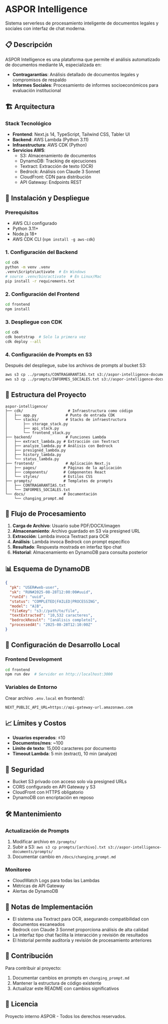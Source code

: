 # ASPOR Intelligence

Sistema serverless de procesamiento inteligente de documentos legales y sociales con interfaz de chat moderna.

## 📋 Descripción

ASPOR Intelligence es una plataforma que permite el análisis automatizado de documentos mediante IA, especializada en:
- **Contragarantías**: Análisis detallado de documentos legales y compromisos de respaldo
- **Informes Sociales**: Procesamiento de informes socioeconómicos para evaluación institucional

## 🏗️ Arquitectura

### Stack Tecnológico
- **Frontend**: Next.js 14, TypeScript, Tailwind CSS, Tabler UI
- **Backend**: AWS Lambda (Python 3.11)
- **Infraestructura**: AWS CDK (Python)
- **Servicios AWS**:
  - S3: Almacenamiento de documentos
  - DynamoDB: Tracking de ejecuciones
  - Textract: Extracción de texto (OCR)
  - Bedrock: Análisis con Claude 3 Sonnet
  - CloudFront: CDN para distribución
  - API Gateway: Endpoints REST

## 🚀 Instalación y Despliegue

### Prerequisitos
- AWS CLI configurado
- Python 3.11+
- Node.js 18+
- AWS CDK CLI (`npm install -g aws-cdk`)

### 1. Configuración del Backend

```bash
cd cdk
python -m venv .venv
.venv\Scripts\activate  # En Windows
# source .venv/bin/activate  # En Linux/Mac
pip install -r requirements.txt
```

### 2. Configuración del Frontend

```bash
cd frontend
npm install
```

### 3. Despliegue con CDK

```bash
cd cdk
cdk bootstrap  # Solo la primera vez
cdk deploy --all
```

### 4. Configuración de Prompts en S3

Después del despliegue, sube los archivos de prompts al bucket S3:

```bash
aws s3 cp ../prompts/CONTRAGARANTIAS.txt s3://aspor-intelligence-documents/prompts/
aws s3 cp ../prompts/INFORMES_SOCIALES.txt s3://aspor-intelligence-documents/prompts/
```

## 📁 Estructura del Proyecto

```
aspor-intelligence/
├── cdk/                    # Infraestructura como código
│   ├── app.py             # Punto de entrada CDK
│   └── stacks/            # Stacks de infraestructura
│       ├── storage_stack.py
│       ├── api_stack.py
│       └── frontend_stack.py
├── backend/               # Funciones Lambda
│   ├── extract_lambda.py # Extracción con Textract
│   ├── analyze_lambda.py # Análisis con Bedrock
│   ├── presigned_lambda.py
│   ├── history_lambda.py
│   └── status_lambda.py
├── frontend/              # Aplicación Next.js
│   ├── pages/            # Páginas de la aplicación
│   ├── components/       # Componentes React
│   └── styles/           # Estilos CSS
├── prompts/              # Templates de prompts
│   ├── CONTRAGARANTIAS.txt
│   └── INFORMES_SOCIALES.txt
└── docs/                 # Documentación
    └── changing_prompt.md
```

## 🔄 Flujo de Procesamiento

1. **Carga de Archivo**: Usuario sube PDF/DOCX/imagen
2. **Almacenamiento**: Archivo guardado en S3 vía presigned URL
3. **Extracción**: Lambda invoca Textract para OCR
4. **Análisis**: Lambda invoca Bedrock con prompt específico
5. **Resultado**: Respuesta mostrada en interfaz tipo chat
6. **Historial**: Almacenamiento en DynamoDB para consulta posterior

## 📊 Esquema de DynamoDB

```json
{
  "pk": "USER#web-user",
  "sk": "RUN#2025-08-28T12:00:00#uuid",
  "runId": "uuid",
  "status": "COMPLETED|FAILED|PROCESSING",
  "model": "A|B",
  "fileKey": "s3://path/to/file",
  "textExtracted": "10,532 caracteres",
  "bedrockResult": "[análisis completo]",
  "processedAt": "2025-08-28T12:10:00Z"
}
```

## 🔧 Configuración de Desarrollo Local

### Frontend Development

```bash
cd frontend
npm run dev  # Servidor en http://localhost:3000
```

### Variables de Entorno

Crear archivo `.env.local` en frontend/:

```
NEXT_PUBLIC_API_URL=https://api-gateway-url.amazonaws.com
```

## 📈 Límites y Costos

- **Usuarios esperados**: ≤10
- **Documentos/mes**: ~100
- **Límite de texto**: 15,000 caracteres por documento
- **Timeout Lambda**: 5 min (extract), 10 min (analyze)

## 🔐 Seguridad

- Bucket S3 privado con acceso solo vía presigned URLs
- CORS configurado en API Gateway y S3
- CloudFront con HTTPS obligatorio
- DynamoDB con encriptación en reposo

## 🛠️ Mantenimiento

### Actualización de Prompts

1. Modificar archivo en `/prompts/`
2. Subir a S3: `aws s3 cp prompts/[archivo].txt s3://aspor-intelligence-documents/prompts/`
3. Documentar cambio en `/docs/changing_prompt.md`

### Monitoreo

- CloudWatch Logs para todas las Lambdas
- Métricas de API Gateway
- Alertas de DynamoDB

## 📝 Notas de Implementación

- El sistema usa Textract para OCR, asegurando compatibilidad con documentos escaneados
- Bedrock con Claude 3 Sonnet proporciona análisis de alta calidad
- La interfaz tipo chat facilita la interacción y revisión de resultados
- El historial permite auditoría y revisión de procesamiento anteriores

## 🤝 Contribución

Para contribuir al proyecto:
1. Documentar cambios en prompts en `changing_prompt.md`
2. Mantener la estructura de código existente
3. Actualizar este README con cambios significativos

## 📄 Licencia

Proyecto interno ASPOR - Todos los derechos reservados.